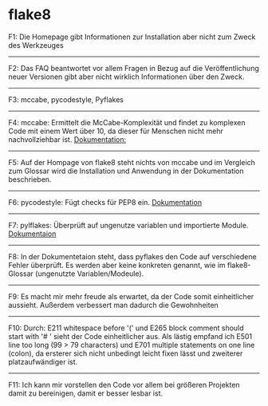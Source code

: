 # flake8

F1: Die Homepage gibt Informationen zur Installation aber nicht zum Zweck des Werkzeuges

---

F2: Das FAQ beantwortet vor allem Fragen in Bezug auf die Veröffentlichung neuer Versionen gibt aber nicht wirklich Informationen über den Zweck.

---

F3: mccabe, pycodestyle, Pyflakes

---

F4: mccabe: Ermittelt die McCabe-Komplexität und findet zu komplexen Code mit einem Wert über 10, da dieser für Menschen nicht mehr nachvollziehbar ist. [Dokumentation:](https://github.com/PyCQA/mccabe)

---

F5: Auf der Hompage von flake8 steht nichts von mccabe und im Vergleich zum Glossar wird die Installation und Anwendung in der Dokumentation beschrieben.

---

F6: pycodestyle: Fügt checks für PEP8 ein. [Dokumentation](https://pycodestyle.pycqa.org/en/latest/)

---

F7: pylflakes: Überprüft auf ungenutze variablen und importierte Module. [Dokumentaion](https://pypi.org/project/pyflakes/)

---

F8: In der Dokumentetaion steht, dass pyflakes den Code auf verschiedene Fehler überprüft. Es werden aber keine konkreten genannt, wie im flake8-Glossar (ungenutzte Variablen/Modeule).

---

F9: Es macht mir mehr freude als erwartet, da der Code somit einheitlicher aussieht. Außerdem verbessert man dadurch die Gewohnheiten

---

F10: Durch: E211 whitespace before '(' und E265 block comment should start with '# ' sieht der Code einheitlicher aus. Als lästig empfand ich E501 line too long (99 > 79 characters) und E701 multiple statements on one line (colon), da ersterer sich nicht unbedingt leicht fixen lässt und zweiterer platzaufwändiger ist.

---

F11: Ich kann mir vorstellen den Code vor allem bei größeren Projekten damit zu bereinigen, damit er besser lesbar ist.
